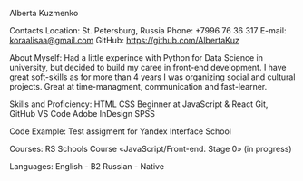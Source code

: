 Alberta Kuzmenko

Contacts
Location: St. Petersburg, Russia
Phone: +7996 76 36 317 
E-mail: koraalisaa@gmail.com
GitHub: https://github.com/AlbertaKuz

About Myself:
Had a little experince with Python for Data Science in university, but decided to build my caree in front-end development. 
I have great soft-skills as for more than 4 years I was organizing social and cultural projects. 
Great at time-managment, communication and fast-learner.

Skills and Proficiency:
HTML
CSS
Beginner at JavaScript & React
Git, GitHub
VS Code
Adobe InDesign
SPSS

Code Example:
Test assigment for Yandex Interface School


Courses:
RS Schools Course «JavaScript/Front-end. Stage 0» (in progress)

Languages:
English - B2
Russian - Native